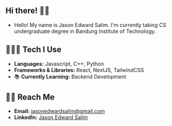## Hi there! 👋🏻

- Hello! My name is Jason Edward Salim. I'm currently taking CS undergraduate degree in Bandung Institute of Technology.

## 👨🏻‍💻 Tech I Use

- **Languages:** Javascript, C++, Python
- **Frameworks & Libraries:** React, NextJS, TailwindCSS
- 📚 **Currently Learning:** Backend Development

## 🤙🏻 Reach Me

- **Email:** [jasonedwardsalim@gmail.com](mailto:jasonedwardsalim@gmail.com)
- **LinkedIn:** [Jason Edward Salim](https://www.linkedin.com/in/jason-edward-salim-50751927a/)
